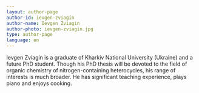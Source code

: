 ```yaml
---
layout: author-page
author-id: ievgen-zviagin
author-name: Ievgen Zviagin
author-photo: ievgen-zviagin.jpg
type: author-page
language: en
---
```

Ievgen Zviagin is a graduate of Kharkiv National University (Ukraine) and a future PhD student. Though his PhD thesis will be devoted to the field of organic chemistry of nitrogen-containing heterocycles, his range of interests is much broader. He has significant teaching experience, plays piano and enjoys cooking. 